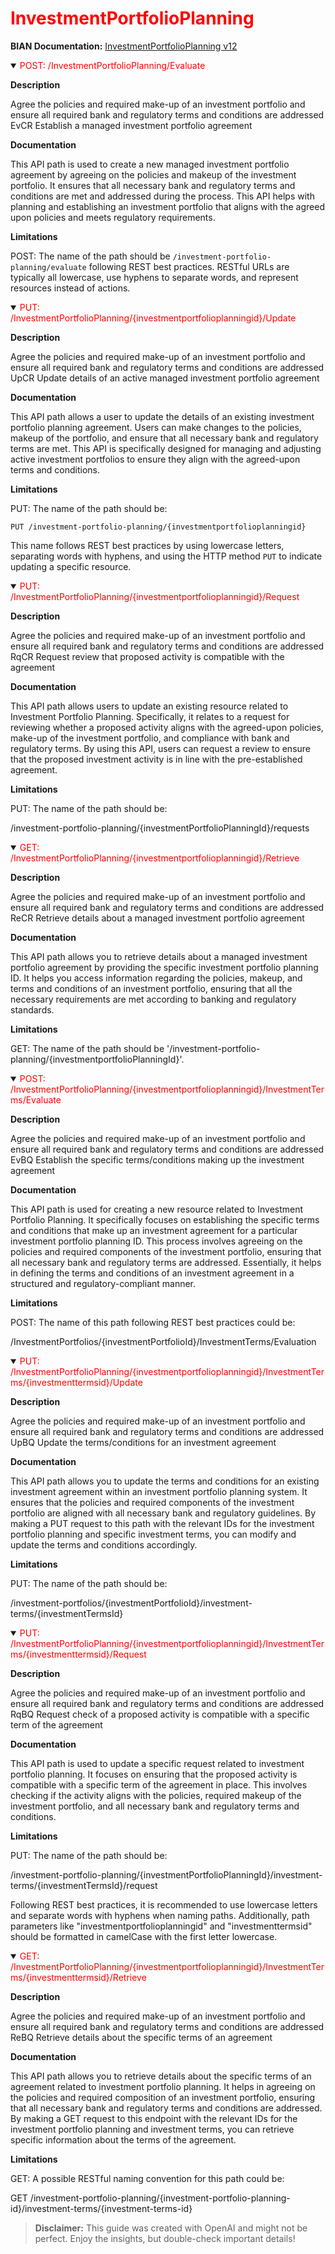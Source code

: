 <h1 style='color:red;'>InvestmentPortfolioPlanning</h1>

**BIAN Documentation:** [InvestmentPortfolioPlanning v12](https://app.swaggerhub.com/apis/BIAN-3/InvestmentPortfolioPlanning/12.0.0)

<details open>
  <summary><span style='color:red;'>POST: /InvestmentPortfolioPlanning/Evaluate</span></summary>

  **Description**

  Agree the policies and required make-up of an investment portfolio and ensure all required bank and regulatory terms and conditions are addressed EvCR Establish a managed investment portfolio agreement

  **Documentation**

  This API path is used to create a new managed investment portfolio agreement by agreeing on the policies and makeup of the investment portfolio. It ensures that all necessary bank and regulatory terms and conditions are met and addressed during the process. This API helps with planning and establishing an investment portfolio that aligns with the agreed upon policies and meets regulatory requirements.

  **Limitations**

  POST: The name of the path should be `/investment-portfolio-planning/evaluate` following REST best practices. RESTful URLs are typically all lowercase, use hyphens to separate words, and represent resources instead of actions.

</details>

<details open>
  <summary><span style='color:red;'>PUT: /InvestmentPortfolioPlanning/{investmentportfolioplanningid}/Update</span></summary>

  **Description**

  Agree the policies and required make-up of an investment portfolio and ensure all required bank and regulatory terms and conditions are addressed UpCR Update details of an active managed investment portfolio agreement

  **Documentation**

  This API path allows a user to update the details of an existing investment portfolio planning agreement. Users can make changes to the policies, makeup of the portfolio, and ensure that all necessary bank and regulatory terms are met. This API is specifically designed for managing and adjusting active investment portfolios to ensure they align with the agreed-upon terms and conditions.

  **Limitations**

  PUT: The name of the path should be:

```
PUT /investment-portfolio-planning/{investmentportfolioplanningid}
``` 

This name follows REST best practices by using lowercase letters, separating words with hyphens, and using the HTTP method `PUT` to indicate updating a specific resource.

</details>

<details open>
  <summary><span style='color:red;'>PUT: /InvestmentPortfolioPlanning/{investmentportfolioplanningid}/Request</span></summary>

  **Description**

  Agree the policies and required make-up of an investment portfolio and ensure all required bank and regulatory terms and conditions are addressed RqCR Request review that proposed activity is compatible with the agreement

  **Documentation**

  This API path allows users to update an existing resource related to Investment Portfolio Planning. Specifically, it relates to a request for reviewing whether a proposed activity aligns with the agreed-upon policies, make-up of the investment portfolio, and compliance with bank and regulatory terms. By using this API, users can request a review to ensure that the proposed investment activity is in line with the pre-established agreement.

  **Limitations**

  PUT: The name of the path should be:

/investment-portfolio-planning/{investmentPortfolioPlanningId}/requests

</details>

<details open>
  <summary><span style='color:red;'>GET: /InvestmentPortfolioPlanning/{investmentportfolioplanningid}/Retrieve</span></summary>

  **Description**

  Agree the policies and required make-up of an investment portfolio and ensure all required bank and regulatory terms and conditions are addressed ReCR Retrieve details about a managed investment portfolio agreement

  **Documentation**

  This API path allows you to retrieve details about a managed investment portfolio agreement by providing the specific investment portfolio planning ID. It helps you access information regarding the policies, makeup, and terms and conditions of an investment portfolio, ensuring that all the necessary requirements are met according to banking and regulatory standards.

  **Limitations**

  GET: The name of the path should be '/investment-portfolio-planning/{investmentportfolioPlanningId}'.

</details>

<details open>
  <summary><span style='color:red;'>POST: /InvestmentPortfolioPlanning/{investmentportfolioplanningid}/InvestmentTerms/Evaluate</span></summary>

  **Description**

  Agree the policies and required make-up of an investment portfolio and ensure all required bank and regulatory terms and conditions are addressed EvBQ Establish the specific terms/conditions making up the investment agreement

  **Documentation**

  This API path is used for creating a new resource related to Investment Portfolio Planning. It specifically focuses on establishing the specific terms and conditions that make up an investment agreement for a particular investment portfolio planning ID. This process involves agreeing on the policies and required components of the investment portfolio, ensuring that all necessary bank and regulatory terms are addressed. Essentially, it helps in defining the terms and conditions of an investment agreement in a structured and regulatory-compliant manner.

  **Limitations**

  POST: The name of this path following REST best practices could be:

/InvestmentPortfolios/{investmentPortfolioId}/InvestmentTerms/Evaluation

</details>

<details open>
  <summary><span style='color:red;'>PUT: /InvestmentPortfolioPlanning/{investmentportfolioplanningid}/InvestmentTerms/{investmenttermsid}/Update</span></summary>

  **Description**

  Agree the policies and required make-up of an investment portfolio and ensure all required bank and regulatory terms and conditions are addressed UpBQ Update the terms/conditions for an investment agreement

  **Documentation**

  This API path allows you to update the terms and conditions for an existing investment agreement within an investment portfolio planning system. It ensures that the policies and required components of the investment portfolio are aligned with all necessary bank and regulatory guidelines. By making a PUT request to this path with the relevant IDs for the investment portfolio planning and specific investment terms, you can modify and update the terms and conditions accordingly.

  **Limitations**

  PUT: The name of the path should be:

/investment-portfolios/{investmentPortfolioId}/investment-terms/{investmentTermsId}

</details>

<details open>
  <summary><span style='color:red;'>PUT: /InvestmentPortfolioPlanning/{investmentportfolioplanningid}/InvestmentTerms/{investmenttermsid}/Request</span></summary>

  **Description**

  Agree the policies and required make-up of an investment portfolio and ensure all required bank and regulatory terms and conditions are addressed RqBQ Request check of a proposed activity is compatible with a specific term of the agreement

  **Documentation**

  This API path is used to update a specific request related to investment portfolio planning. It focuses on ensuring that the proposed activity is compatible with a specific term of the agreement in place. This involves checking if the activity aligns with the policies, required makeup of the investment portfolio, and all necessary bank and regulatory terms and conditions.

  **Limitations**

  PUT: The name of the path should be:

/investment-portfolio-planning/{investmentPortfolioPlanningId}/investment-terms/{investmentTermsId}/request

Following REST best practices, it is recommended to use lowercase letters and separate words with hyphens when naming paths. Additionally, path parameters like "investmentportfolioplanningid" and "investmenttermsid" should be formatted in camelCase with the first letter lowercase.

</details>

<details open>
  <summary><span style='color:red;'>GET: /InvestmentPortfolioPlanning/{investmentportfolioplanningid}/InvestmentTerms/{investmenttermsid}/Retrieve</span></summary>

  **Description**

  Agree the policies and required make-up of an investment portfolio and ensure all required bank and regulatory terms and conditions are addressed ReBQ Retrieve details about the specific terms of an agreement

  **Documentation**

  This API path allows you to retrieve details about the specific terms of an agreement related to investment portfolio planning. It helps in agreeing on the policies and required composition of an investment portfolio, ensuring that all necessary bank and regulatory terms and conditions are addressed. By making a GET request to this endpoint with the relevant IDs for the investment portfolio planning and investment terms, you can retrieve specific information about the terms of the agreement.

  **Limitations**

  GET: A possible RESTful naming convention for this path could be:

GET /investment-portfolio-planning/{investment-portfolio-planning-id}/investment-terms/{investment-terms-id}

</details>

> **Disclaimer:** This guide was created with OpenAI and might not be perfect. Enjoy the insights, but double-check important details!
